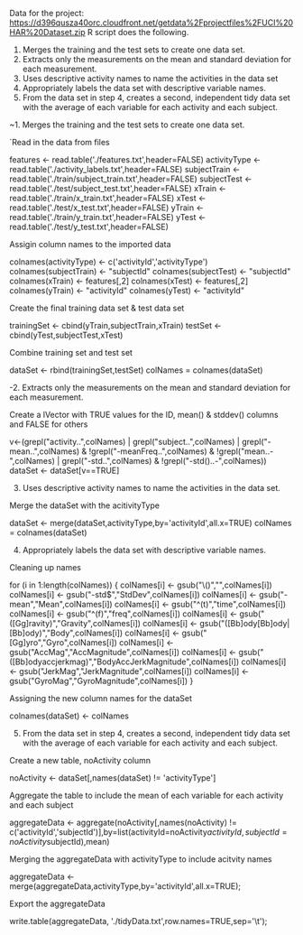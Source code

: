Data for the project: https://d396qusza40orc.cloudfront.net/getdata%2Fprojectfiles%2FUCI%20HAR%20Dataset.zip
R script does the following. 
1. Merges the training and the test sets to create one data set.
2. Extracts only the measurements on the mean and standard deviation for each measurement. 
3. Uses descriptive activity names to name the activities in the data set
4. Appropriately labels the data set with descriptive variable names. 
5. From the data set in step 4, creates a second, independent tidy data set with the average of each variable for each activity and each subject.





~1. Merges the training and the test sets to create one data set.

`Read in the data from files

features <- read.table('./features.txt',header=FALSE)
activityType <- read.table('./activity_labels.txt',header=FALSE)
subjectTrain <- read.table('./train/subject_train.txt',header=FALSE)
subjectTest <- read.table('./test/subject_test.txt',header=FALSE)
xTrain <- read.table('./train/x_train.txt',header=FALSE)
xTest <- read.table('./test/x_test.txt',header=FALSE)
yTrain <- read.table('./train/y_train.txt',header=FALSE)
yTest <- read.table('./test/y_test.txt',header=FALSE)

Assigin column names to the imported data

colnames(activityType) <- c('activityId','activityType')
colnames(subjectTrain) <- "subjectId"
colnames(subjectTest) <- "subjectId"
colnames(xTrain) <- features[,2]
colnames(xTest) <- features[,2]
colnames(yTrain) <- "activityId"
colnames(yTest) <- "activityId"

Create the final training data set & test data set

trainingSet <- cbind(yTrain,subjectTrain,xTrain)
testSet <- cbind(yTest,subjectTest,xTest)

Combine training set and test set

dataSet <- rbind(trainingSet,testSet)
colNames  = colnames(dataSet)



-2. Extracts only the measurements on the mean and standard deviation for each measurement.

Create a lVector with TRUE values for the ID, mean() & stddev() columns and FALSE for others

v<-(grepl("activity..",colNames) | grepl("subject..",colNames) | grepl("-mean..",colNames) & !grepl("-meanFreq..",colNames) & !grepl("mean..-",colNames) | grepl("-std..",colNames) & !grepl("-std()..-",colNames))
dataSet <- dataSet[v==TRUE]



3. Uses descriptive activity names to name the activities in the data set.

Merge the dataSet with the acitivityType

dataSet <- merge(dataSet,activityType,by='activityId',all.x=TRUE)
colNames  = colnames(dataSet)



4. Appropriately labels the data set with descriptive variable names.

Cleaning up names

for (i in 1:length(colNames)) 
{ 
  colNames[i] <- gsub("\\()","",colNames[i])
  colNames[i] <- gsub("-std$","StdDev",colNames[i])
  colNames[i] <- gsub("-mean","Mean",colNames[i])
  colNames[i] <- gsub("^(t)","time",colNames[i])
  colNames[i] <- gsub("^(f)","freq",colNames[i])
  colNames[i] <- gsub("([Gg]ravity)","Gravity",colNames[i])
  colNames[i] <- gsub("([Bb]ody[Bb]ody|[Bb]ody)","Body",colNames[i])
  colNames[i] <- gsub("[Gg]yro","Gyro",colNames[i])
  colNames[i] <- gsub("AccMag","AccMagnitude",colNames[i])
  colNames[i] <- gsub("([Bb]odyaccjerkmag)","BodyAccJerkMagnitude",colNames[i])
  colNames[i] <- gsub("JerkMag","JerkMagnitude",colNames[i])
  colNames[i] <- gsub("GyroMag","GyroMagnitude",colNames[i])
}

Assigning the new column names for the dataSet

colnames(dataSet) <- colNames

5. From the data set in step 4, creates a second, independent tidy data set with the average of each variable for each activity and each subject.

Create a new table, noActivity column

noActivity <- dataSet[,names(dataSet) != 'activityType']

Aggregate the table to include the mean of each variable for each activity and each subject

aggregateData <- aggregate(noActivity[,names(noActivity) != c('activityId','subjectId')],by=list(activityId=noActivity$activityId,subjectId = noActivity$subjectId),mean)


Merging the aggregateData with activityType to include acitvity names

aggregateData <- merge(aggregateData,activityType,by='activityId',all.x=TRUE);


Export the aggregateData
 
write.table(aggregateData, './tidyData.txt',row.names=TRUE,sep='\t');
